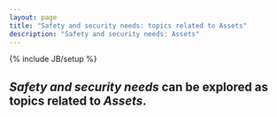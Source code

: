 ```yaml
---
layout: page
title: "Safety and security needs: topics related to Assets"
description: "Safety and security needs: Assets"
---
```

{% include JB/setup %}


## __*Safety and security needs*__ can be explored as topics related to __*Assets*__.
